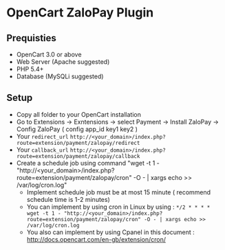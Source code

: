 # OpenCart ZaloPay Plugin

## Prequisties

- OpenCart 3.0 or above
- Web Server (Apache suggested)
- PHP 5.4+
- Database (MySQLi suggested)

## Setup
- Copy all folder to your OpenCart installation
- Go to Extensions -> Exntensions -> select Payment -> Install ZaloPay -> Config ZaloPay ( config app_id key1 key2 )
- Your `redirect_url` `http://<your_domain>/index.php?route=extension/payment/zalopay/redirect`
- Your `callback_url` `http://<your_domain>/index.php?route=extension/payment/zalopay/callback`
- Create a schedule job using command "wget -t 1 - "http://<your_domain>/index.php?route=extension/payment/zalopay/cron" -O - | xargs echo >> /var/log/cron.log"
  - Implement schedule job must be at most 15 minute ( recommend schedule time is 1-2 minutes)
  - You can implement by using cron in Linux by using : `*/2 * * * * wget -t 1 - "http://<your_domain>/index.php?route=extension/payment/zalopay/cron" -O - | xargs echo >> /var/log/cron.log`
  - You also can implement by using Cpanel in this document : http://docs.opencart.com/en-gb/extension/cron/